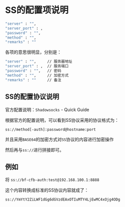 # SS的配置项说明

```bash
"server" : "",
"server_port" : ,
"password" : "",
"method" : "",
"remarks" : ""
```

各项的意思很明显，分别是：

```bash
"server" : "",     // 服务器地址
"server_port" : ,  // 服务端口
"password" : "",   // 密码
"method" : "",     // 加密方式
"remarks" : ""     // 备注
```

## SS的配置协议说明

官方配置说明：`Shadowsocks` - Quick Guide

根据官方的配置说明，可以看到SS协议采用的协议格式为：

`ss://method[-auth]:password@hostname:port`

并且采用`BASE64`的加密方式对`SS`协议的内容进行加密操作

然后再与`ss://`进行拼接即可。

## 例如

将
`ss://bf-cfb-auth:test@192.168.100.1:8888`

这个内容转换成标准的SS协议内容就成了：

`ss://YmYtY2ZiLWF1dGg6dGVzdEAxOTIuMTY4LjEwMC4xOjg4ODg`
